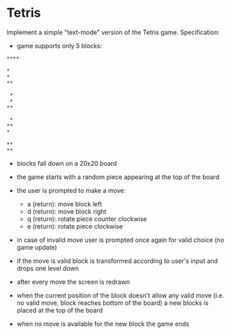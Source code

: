 # Tetris

Implement a simple "text-mode" version of the Tetris game. Specification:

* game supports only 5 blocks:

```
****
```

```
*
*
**
```

```
 *
 *
**
```

```
 *
**
*
```

```
**
**
```

* blocks fall down on a 20x20 board
* the game starts with a random piece appearing at the top of the board
* the user is prompted to make a move:

    * a (return): move block left
    * d (return): move block right
    * q (return): rotate piece counter clockwise
    * e (return): rotate piece clockwise

* in case of invalid move user is prompted once again for valid choice (no game update)
* if the move is valid block is transformed according to user's input and drops one level down
* after every move the screen is redrawn
* when the current position of the block doesn't allow any valid move (i.e. no valid move, block reaches bottom of the board) 
a new blocks is placed at the top of the board
* when no move is available for the new block the game ends
